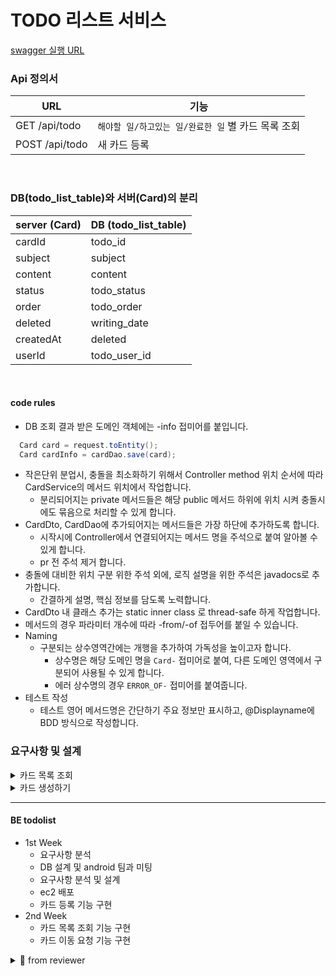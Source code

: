 # TODO 리스트 서비스


[swagger 실행 URL](http://localhost:8080/swagger-ui/index.html)

### Api 정의서

| URL            | 기능                              |
|----------------|---------------------------------|
| GET /api/todo  | `해야할 일/하고있는 일/완료한 일` 별 카드 목록 조회 |
| POST /api/todo | 새 카드 등록                         |

<br>

### DB(todo_list_table)와 서버(Card)의 분리

| server (Card)  | DB (todo_list_table) |
|----------------|----------------------|
| cardId         | todo_id              |
| subject        | subject              |
| content        | content              |
| status         | todo_status          |
| order          | todo_order           |
| deleted        | writing_date         |
| createdAt      | deleted              |
| userId         | todo_user_id         |


<br>

#### code rules

- DB 조회 결과 받은 도메인 객체에는 -info 접미어를 붙입니다.
``` java
  Card card = request.toEntity();
  Card cardInfo = cardDao.save(card);
```

- 작은단위 분업시, 충돌을 최소화하기 위해서 Controller method 위치 순서에 따라 CardService의 메서드 위치에서 작업합니다.
  - 분리되어지는 private 메서드들은 해당 public 메서드 하위에 위치 시켜 충돌시에도 묶음으로 처리할 수 있게 합니다.
- CardDto, CardDao에 추가되어지는 메서드들은 가장 하단에 추가하도록 합니다.
  - 시작시에 Controller에서 연결되어지는 메서드 명을 주석으로 붙여 알아볼 수 있게 합니다.
  - pr 전 주석 제거 합니다.
- 충돌에 대비한 위치 구분 위한 주석 외에, 로직 설명을 위한 주석은 javadocs로 추가합니다.
  - 간결하게 설명, 핵심 정보를 담도록 노력합니다.
- CardDto 내 클래스 추가는 static inner class 로 thread-safe 하게 작업합니다.
- 메서드의 경우 파라미터 개수에 따라 -from/-of 접두어를 붙일 수 있습니다.
- Naming
  - 구분되는 상수영역간에는 개행을 추가하여 가독성을 높이고자 합니다.
    - 상수명은 해당 도메인 명을 `Card-` 접미어로 붙여, 다른 도메인 영역에서 구분되어 사용될 수 있게 합니다.
    - 에러 상수명의 경우 `ERROR_OF-` 접미어를 붙여줍니다.
- 테스트 작성
  - 테스트 영어 메서드명은 간단하기 주요 정보만 표시하고, @Displayname에 BDD 방식으로 작성합니다.


### 요구사항 및 설계

<details markdown="1">
<summary>카드 목록 조회</summary>

#### 요구사항

- 사용자는 애플리케이션 접속시, 첫 화면을 통해 카드 조회 요청을 한다.
- `해야할 일/하고있는 일/완료한 일` 별로 각각의 카드 목록들이 나열된다.
- `해야할 일/하고있는 일/완료한 일` 별 카드 목록 순서를 갖고 나열된다.
  - 카드 등록시에는 가장 위에 놓여진다.
  - 사용자는 카드를 위/아래로 이동시키며 카드 순서를 변경할 수 있다.


#### 비즈니스 로직

- **GET /api/todo**
- 요청 헤더를 통해 userId를 받는다.
  - 키는 "user" 로 값은 1을 가정한다.
  - 응답은 data 안에 각각의 status 별로 카드목록이 리스트로 담긴다.
- DB 조회
  - todo_status 는`todo, ongoing, completed` 3가지 속성값을 가진다.
  - user_id에 해당하는 삭제되지 않은 상태의 각 todo_status 별로 todo_order 역순 정렬 조회한다.
- Service layer
  - @Transactional(readOnly = true)
  - CardDto.WriteResponse -> CardDto.CardResponse로 변경
    - 각각의 Card 정보를 CardDto.CardResponse로 담아서
    - 각 status 별 data에 담아 반환한다.

#### 비기능


</details>



<details markdown="2">
<summary>카드 생성하기</summary>

#### 요구사항

- 사용자는 카드를 등록한다.
    - 카드 등록시에는 `해야할 일/하고있는 일/완료한 일` 중 하나를 선택하여, 제목과 내용을 입력한다.



#### 비즈니스 로직

- **POST /api/todo** 를 통해 요청 받는다
- 사용자 id, 제목, 내용을 전달 받는다.
- `검증` 각각의 값에 대한 null, 공백여부를 검증한다.
- `검증` 제목은 50글자 이하여야 한다.
- `검증` 내용은 500글자 이하여야 한다.
- 전달받은 데이터 검증 처리 후 todo_list_table DB 저장을 실행한다.
- 동일 작업을 todo_user_history_table 에도 등록 기록을 저장한다.
- PRG 패턴 결과 응답코드 : 200
  - POST 이후 GET /{user-id}/card/{id} 로 요청 
  - 쓰기 요청 결과 redirect 통한 조회로직에는 사용자와 카드 정보 조회를 통해 데이터 무결성 확인 할 수 있다고 생각


#### 비기능



</details>


---


#### BE todolist
- 1st Week
  - 요구사항 분석
  - DB 설계 및 android 팀과 미팅
  - 요구사항 분석 및 설계
  - ec2 배포
  - 카드 등록 기능 구현
- 2nd Week
  - 카드 목록 조회 기능 구현
  - 카드 이동 요청 기능 구현



<details markdown="1">
<summary>📑 from reviewer </summary>

#### 참고

- [DB 저장시 네이밍과 enum](https://techblog.woowahan.com/2527/)
- [네이밍 - 클린코드](https://velog.io/@dnr6054/Clean-Code-2-%EC%9D%98%EB%AF%B8-%EC%9E%88%EB%8A%94-%EC%9D%B4%EB%A6%84)


#### 내용 정리


- URL convention != Rest Api 목록
- Dto
  - inner class와 @Data
- @RequestMapping : 클래스 레벨 이용
- @PostMapping
- ResponseEntity 사용의도와 구조
- lombok을 좀 더 보수적으로 사용해봅시다.
  > AllArgsConstructor, Builder 가 둘다 존재해야 될까요?
  > 접근 제한자를 두지 않아도 될까요?
  > 
  > builder는 매우 편리하지만 nullsafe하지 못한 위험성이 있기에 보수적으로 사용해야 합니다.
  이 점을 알고 계신다면 builder를 어느 경우에 쓰면 되겠다. 라는 생각이 정리 되실거 같아요.
  생성자, 빌더, 정적 팩토리 메서드를 공부해보시기를 추천합니다.

- ResutSet의 LocalDateTime
  ``` java
  rs.getTimestamp(CARD_WRITING_DATE).toLocalDateTime()
  ```
- 들여쓰기를 일관성있게 해주는 것이 가독성에 좋을 것 같습니다.


  > 이 코드를 따라가기 위해서는 from의 반환형을 알아야합니다.
  물론 ide에서는 추적이 쉬워 알 수 있지만, pr에서는 알기 쉽지 않습니다.
  즉 가독성을 위해서는 TodoStatus를 붙여서 TodoStatus.from() 으로 하면 좋다고 생각합니다.
  상수명으로 TODO_STATUS도 언급되어서 라고 말하셨는데, 매개변수에서 반환형을 추론하는 것은 일반적이지 않다고 생각합니다.

- card와 todo를 구분하려는 시도는 좋습니다.


- Dao에서 컬럼의 순서를 가지고 쿼리보다는 컬럼이름으로 하도록 한다.
  - Deleted time 으로 보이는데 DELETED boolean과는 다른 값으로 보입니다.
  ``` java
  public static final int COLUMN_INDEX_DELETED = 5;
  ```

### 2nd

[1주차 3th PR](https://github.com/codesquad-members-2022/todo-list/pull/126)



</details>

